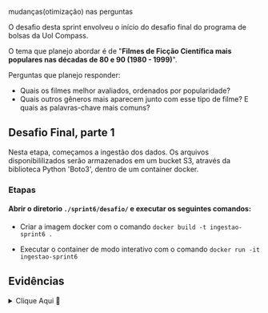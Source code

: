 mudanças(otimização) nas perguntas

O desafio desta sprint envolveu o início do desafio final do programa de bolsas da Uol Compass.

O tema que planejo abordar é de "**Filmes de Ficção Científica mais populares nas décadas de 80 e 90 (1980 - 1999)**".

Perguntas que planejo responder:

- Quais os filmes melhor avaliados, ordenados por popularidade?
- Quais outros gêneros mais aparecem junto com esse tipo de filme? E quais as palavras-chave mais comuns?


## Desafio Final, parte 1

Nesta etapa, começamos a ingestão dos dados. Os arquivos disponibililizados serão armazenados em um bucket S3, através da biblioteca Python 'Boto3', dentro de um container docker.

### Etapas

#### Abrir o diretorio `./sprint6/desafio/` e executar os seguintes comandos:

- Criar a imagem docker com o comando `docker build -t ingestao-sprint6 .`

- Executar o container de modo interativo com o comando `docker run -it ingestao-sprint6`

## Evidências

<details>

<summary> Clique Aqui 🔗</summary>
<br/>

|                   Bucket S3 Vazio                   |
| :-------------------------------------------------: |
|         ![S3 vazio](evidencias/imagem1.png)         |
|                Execução do Container                |
|  ![Execução do container](evidencias/imagem2.png)   |
|            Bucket S3, Agora com Conteúdo            |
| ![S3 agora possui conteúdo](evidencias/imagem3.png) |

</details>
